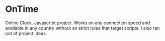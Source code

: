 # OnTime
Online Clock. Javascript project. Works on any connection speed and available in any country without so strict rules that target scripts. I also ran out of project ideas. 
